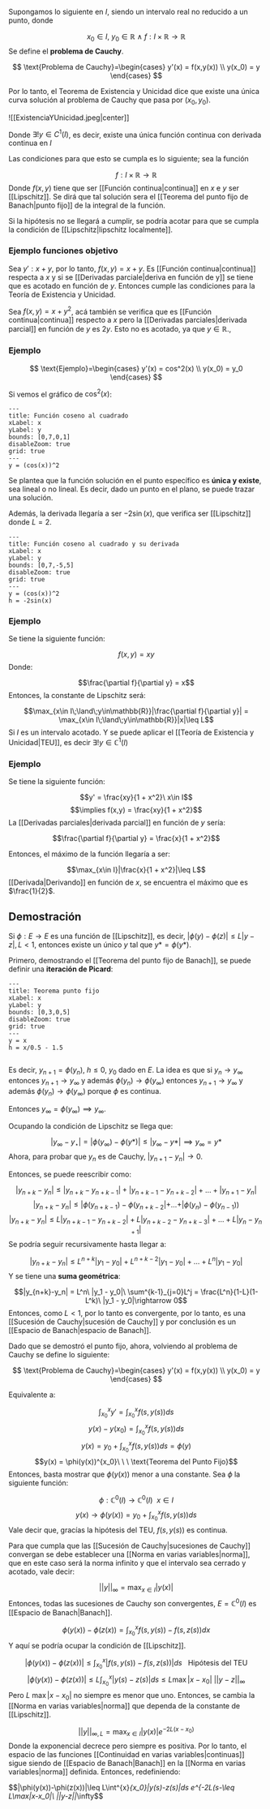 
Supongamos lo siguiente en $I$, siendo un intervalo real no reducido a un punto, donde 

$$x_0\in I,\ y_0\in\mathbb{R}\ \land\ f:I\times \mathbb{R}\rightarrow\mathbb{R}$$ 
Se define el **problema de Cauchy**. 

$$ 
\text{Problema de Cauchy}=\begin{cases} 
       y'(x) = f(x,y(x)) \\
      y(x_0) = y  
   \end{cases}
$$

Por lo tanto, el Teorema de Existencia y Unicidad dice que existe una única curva solución al problema de Cauchy que pasa por $(x_0,y_0)$. 

![[ExistenciaYUnicidad.jpeg|center]]


Donde $\exists ! y\in C^1(I)$, es decir, existe una única función continua con derivada continua en $I$ 

Las condiciones para que esto se cumpla es lo siguiente; sea la función 

$$f: I\times\mathbb{R}\rightarrow\mathbb{R}$$ 
Donde $f(x,y)$ tiene que ser [[Función continua|continua]] en $x$ e $y$ ser [[Lipschitz]]. Se dirá que tal solución sera el [[Teorema del punto fijo de Banach|punto fijo]] de la integral de la función.

Si la hipótesis no se llegará a cumplir, se podría acotar para que se cumpla la condición de [[Lipschitz|lipschitz localmente]]. 

### Ejemplo funciones objetivo

Sea $y': x + y$, por lo tanto, $f(x,y) = x + y$. Es [[Función continua|continua]] respecta a $x$ y si se [[Derivadas parciale|deriva en función de y]] se tiene que es acotado en función de $y$. Entonces cumple las condiciones para la Teoría de Existencia y Unicidad. 

Sea $f(x,y) = x + y^2$, acá también se verifica que es [[Función continua|continua]] respecto a $x$ pero la [[Derivadas parciales|derivada parcial]] en función de $y$ es $2y$. Esto no es acotado, ya que $y\in\mathbb{R}$., 

### Ejemplo 

$$ 
\text{Ejemplo}=\begin{cases} 
       y'(x) = cos^2(x) \\
      y(x_0) = y_0 
   \end{cases}
$$


Si vemos el gráfico de $\cos^2(x)$: 

```functionplot
---
title: Función coseno al cuadrado
xLabel: x
yLabel: y
bounds: [0,7,0,1]
disableZoom: true
grid: true
---
y = (cos(x))^2

```

Se plantea que la función solución en el punto específico es **única y existe**, sea lineal o no lineal. Es decir, dado un punto en el plano, se puede trazar una solución. 

Además, la derivada llegaría a ser $-2\sin(x)$, que verifica ser [[Lipschitz]] donde $L=2$.  

```functionplot
---
title: Función coseno al cuadrado y su derivada
xLabel: x
yLabel: y
bounds: [0,7,-5,5]
disableZoom: true
grid: true
---
y = (cos(x))^2
h = -2sin(x)
```


### Ejemplo 

Se tiene la siguiente función: 

$$f(x,y) = xy$$ 
Donde: 

$$\frac{\partial f}{\partial y} = x$$ 
Entonces, la constante de Lipschitz será: 

$$\max_{x\in I\;\land\;y\in\mathbb{R}}|\frac{\partial f}{\partial y}| = \max_{x\in I\;\land\;y\in\mathbb{R}}|x|\leq L$$ 
Si $I$ es un intervalo acotado. Y se puede aplicar el [[Teoría de Existencia y Unicidad|TEU]], es decir $\exists !y\in\mathbb{C}^1(I)$ 


### Ejemplo 

Se tiene la siguiente función: 

$$y' = \frac{xy}{1 + x^2}\ x\in I$$ $$\implies f(x,y) = \frac{xy}{1 + x^2}$$ 
La [[Derivadas parciales|derivada parcial]] en función de $y$ sería: 

$$\frac{\partial f}{\partial y} = \frac{x}{1 + x^2}$$ 

Entonces, el máximo de la función llegaría a ser: 

$$\max_{x\in I}|\frac{x}{1 + x^2}|\leq L$$ 
[[Derivada|Derivando]] en función de $x$, se encuentra el máximo que es $\frac{1}{2}$. 



## Demostración 

Si $\phi: E\rightarrow E$ es una función de [[Lipschitz]], es decir, $|\phi(y)-\phi(z)| \leq L|y-z|, L<1$, entonces existe un único $y$ tal que $y* = \phi(y*)$. 

Primero, demostrando el [[Teorema del punto fijo de Banach]], se puede definir una **iteración de Picard**: 

```functionplot
---
title: Teorema punto fijo
xLabel: x
yLabel: y
bounds: [0,3,0,5]
disableZoom: true
grid: true
---
y = x
h = x/0.5 - 1.5


```

Es decir, $y_{n+1} = \phi (y_n)$, $h\leq 0$, $y_0$ dado en $E$. La idea es que si $y_n\rightarrow y_{\infty}$ entonces $y_{n+1}\rightarrow y_{\infty}$ y además $\phi(y_n)\rightarrow\phi(y_{\infty})$ entonces $y_{n+1}\rightarrow y_{\infty}$ y además $\phi (y_n)\rightarrow\phi (y_{\infty})$ porque $\phi$ es continua. 

Entonces $y_{\infty} = \phi (y_{\infty}) \implies y_{\infty}$. 

Ocupando la condición de Lipschitz se llega que: 

$$|y_{\infty} - y_\star | = |\phi(y_\infty) - \phi(y*)|\leq |y_\infty - y*| \implies y_\infty = y*$$ 
Ahora, para probar que $y_n$ es de Cauchy, $|y_{n+1}-y_n|\rightarrow 0$. 

Entonces, se puede reescribir como: 

$$|y_{n+k}-y_n|\leq |y_{n+k} - y_{n+k-1}| + |y_{n+k-1}-y_{n+k-2}| + \dots + |y_{n+1}-y_n|$$ 
$$|y_{n+k}-y_n|\leq |\phi(y_{n+k-1}) - \phi(y_{n+k-2}| + \dots + |\phi(y_n)-\phi(y_{n-1}))$$ 
$$|y_{n+k}-y_n|\leq L|y_{n+k-1}-y_{n+k-2}| + L|y_{n+k-2} - y_{n+k-3}| + \dots + L|y_n - y_{n+1}|$$ 
Se podría seguir recursivamente hasta llegar a: 

$$|y_{n+k}-y_n|\leq L^{n+k}|y_1 - y_0| + L^{n+k-2}|y_1-y_0| + \dots + L^n|y_1 - y_0|$$ 
Y se tiene una **suma geométrica**: 

$$|y_{n+k}-y_n| = L^n\ |y_1 - y_0|\ \sum^{k-1}_{j=0}L^j = \frac{L^n}{1-L}(1-L^k)\ |y_1 - y_0|\rightarrow 0$$ 
Entonces, como $L<1$, por lo tanto es convergente, por lo tanto, es una [[Sucesión de Cauchy|sucesión de Cauchy]] y por conclusión es un [[Espacio de Banach|espacio de Banach]]. 

Dado que se demostró el punto fijo, ahora, volviendo al problema de Cauchy se define lo siguiente: 

$$ 
\text{Problema de Cauchy}=\begin{cases} 
       y'(x) = f(x,y(x)) \\
      y(x_0) = y  
   \end{cases}
$$

Equivalente a: 

$$\int_{x_0}^{x}y' = \int^{x}_{x_0}f(s,y(s))ds$$ $$y(x)-y(x_0) = \int^{x}_{x_0}f(s,y(s))ds$$ $$y(x) = y_0 + \int^{x}_{x_0}f(s,y(s))ds = \phi(y)$$ $$y(x) = \phi(y(x))^{x_0}\ \ \ \text{Teorema del Punto Fijo}$$ 
Entonces, basta mostrar que $\phi(y(x))$ menor a una constante. Sea $\phi$ la siguiente función: 

$$\phi:\mathbb{C}^0(I)\rightarrow\mathbb{C}^0(I)\ \ x\in I$$
$$y(x)\rightarrow \phi(y(x)) = y_0 + \int^{x}_{x_0}f(s,y(s))ds$$ 
Vale decir que, gracías la hipótesis del TEU, $f(s,y(s))$ es continua. 

Para que cumpla que las [[Sucesión de Cauchy|sucesiones de Cauchy]] convergan se debe establecer una [[Norma en varias variables|norma]], que en este caso será la norma infinito y que el intervalo sea cerrado y acotado, vale decir: 

$$||y||_\infty = \max_{x\in I}|y(x)|$$ 
Entonces, todas las sucesiones de Cauchy son convergentes, $E=\mathbb{C}^0(I)$ es [[Espacio de Banach|Banach]]. 

$$\phi(y(x))-\phi(z(x))=\int^{x}_{x_0}f(s,y(s)) - f(s,z(s))dx$$ 
Y aquí se podría ocupar la condición de [[Lipschitz]]. 

$$|\phi(y(x))-\phi(z(x))|\leq \int^{x}_{x_0}|f(s,y(s))-f(s,z(s))|ds\ \ \ \text{Hipótesis del TEU}$$$$|\phi(y(x))-\phi(z(x))|\leq L\int^{x}_{x_0}|y(s)-z(s)|ds\leq L\max|x-x_0|\ ||y-z||_\infty$$ 
Pero $L\ \max|x-x_0|$ no siempre es menor que uno. Entonces, se cambia la [[Norma en varias variables|norma]] que dependa de la constante de [[Lipschitz]]. 

$$||y||_{\infty , L} = \max_{x\in I}|y(x)|e^{-2L(x-x_0)}$$ 
Donde la exponencial decrece pero siempre es positiva. Por lo tanto, el espacio de las funciones [[Continuidad en varias variables|continuas]] sigue siendo de [[Espacio de Banach|Banach]] en la [[Norma en varias variables|norma]] definida. Entonces, redefiniendo: 

$$|\phi(y(x))-\phi(z(x))|\leq L\int^{x}_{x_0}|y(s)-z(s)|ds e^{-2L(s-\leq L\max|x-x_0|\ ||y-z||_\infty$$
